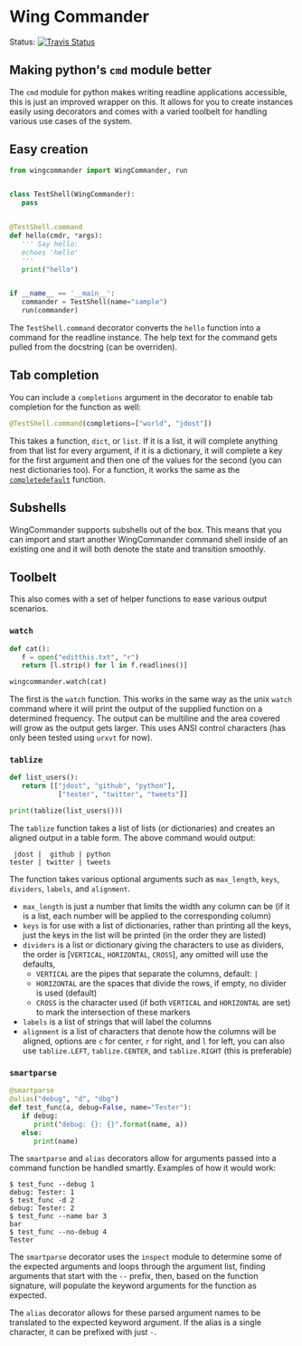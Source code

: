 # Wing Commander

Status: [![Travis Status](https://travis-ci.org/jdost/wingcommander.svg?branch=master)](https://travis-ci.org/jdost/wingcommander)

## Making python's `cmd` module better

The `cmd` module for python makes writing readline applications accessible, this is
just an improved wrapper on this.  It allows for you to create instances easily 
using decorators and comes with a varied toolbelt for handling various use cases of
the system.

## Easy creation

```python
from wingcommander import WingCommander, run


class TestShell(WingCommander):
   pass


@TestShell.command
def hello(cmdr, *args):
   ''' Say hello:
   echoes 'hello'
   '''
   print("hello")


if __name__ == '__main__':
   commander = TestShell(name="sample")
   run(commander)
```

The `TestShell.command` decorator converts the `hello` function into a command for
the readline instance.  The help text for the command gets pulled from the docstring
(can be overriden).

## Tab completion

You can include a `completions` argument in the decorator to enable tab completion 
for the function as well:

```python
@TestShell.command(completions=["world", "jdost"])
```

This takes a function, `dict`, or `list`.  If it is a list, it will complete 
anything from that list for every argument, if it is a dictionary, it will complete
a key for the first argument and then one of the values for the second (you can nest
dictionaries too).  For a function, it works the same as the [`completedefault`][1]
function.

[1]: https://docs.python.org/2/library/cmd.html#cmd.Cmd.completedefault

## Subshells

WingCommander supports subshells out of the box.  This means that you can import
and start another WingCommander command shell inside of an existing one and it will
both denote the state and transition smoothly.

## Toolbelt

This also comes with a set of helper functions to ease various output scenarios.

### `watch`

```python
def cat():
   f = open("editthis.txt", "r")
   return [l.strip() for l in f.readlines()]

wingcommander.watch(cat)
```

The first is the `watch` function.  This works in the same way as the unix `watch`
command where it will print the output of the supplied function on a determined
frequency.  The output can be multiline and the area covered will grow as the output
gets larger.  This uses ANSI control characters (has only been tested using `urxvt`
for now).

### `tablize`

```python
def list_users():
   return [["jdost", "github", "python"],
            ["tester", "twitter", "tweets"]]

print(tablize(list_users()))
```

The `tablize` function takes a list of lists (or dictionaries) and creates an 
aligned output in a table form.  The above command would output:
```
 jdost |  github | python
tester | twitter | tweets
```

The function takes various optional arguments such as `max_length`, `keys`, 
`dividers`, `labels`, and `alignment`.

* `max_length` is just a number that limits the width any column can be (if it is a
  list, each number will be applied to the corresponding column)
* `keys` is for use with a list of dictionaries, rather than printing all the keys,
  just the keys in the list will be printed (in the order they are listed)
* `dividers` is a list or dictionary giving the characters to use as dividers, the
  order is [`VERTICAL`, `HORIZONTAL`, `CROSS`], any omitted will use the defaults,
  * `VERTICAL` are the pipes that separate the columns, default: `|`
  * `HORIZONTAL` are the spaces that divide the rows, if empty, no divider is used 
    (default)
  * `CROSS` is the character used (if both `VERTICAL` and `HORIZONTAL` are set) to
    mark the intersection of these markers
* `labels` is a list of strings that will label the columns
* `alignment` is a list of characters that denote how the columns will be aligned,
  options are `c` for center, `r` for right, and `l` for left, you can also use
  `tablize.LEFT`, `tablize.CENTER`, and `tablize.RIGHT` (this is preferable)

### `smartparse`

```python
@smartparse
@alias("debug", "d", "dbg")
def test_func(a, debug=False, name="Tester"):
   if debug:
      print("debug: {}: {}".format(name, a))
   else:
      print(name)
```

The `smartparse` and `alias` decorators allow for arguments passed into a command 
function be handled smartly.  Examples of how it would work:
```
$ test_func --debug 1
debug: Tester: 1
$ test_func -d 2
debug: Tester: 2
$ test_func --name bar 3
bar
$ test_func --no-debug 4
Tester
```

The `smartparse` decorator uses the `inspect` module to determine some of the 
expected arguments and loops through the argument list, finding arguments that start
with the `--` prefix, then, based on the function signature, will populate the
keyword arguments for the function as expected.

The `alias` decorator allows for these parsed argument names to be translated to the
expected keyword argument.  If the alias is a single character, it can be prefixed
with just `-`.
